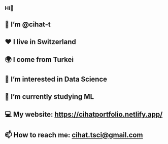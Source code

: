 ### Hi👋


## 👋 I’m @cihat-t

## ❤️ I live in Switzerland

## 🌍 I come from Turkei
## 👀 I’m interested in Data Science
## 🌱 I’m currently studying ML 
## 💻 My website: https://cihatportfolio.netlify.app/
## 📫 How to reach me: cihat.tsci@gmail.com
